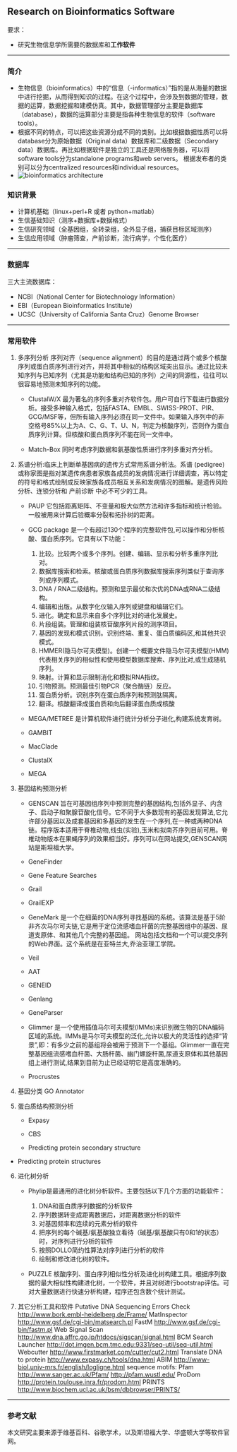 ## Research on Bioinformatics Software ##

要求：
- 研究生物信息学所需要的数据库和**工作软件**

---
### 简介
- 生物信息（bioinformatics）中的“信息（-informatics）”指的是从海量的数据中进行挖掘，从而得到知识的过程。在这个过程中，会涉及到数据的管理，数据的运算，数据挖掘和建模仿真。其中，数据管理部分主要是数据库（database），数据的运算部分主要是指各种生物信息的软件（software tools）。
- 根据不同的特点，可以把这些资源分成不同的类别。比如根据数据性质可以将database分为原始数据（Original data）数据库和二级数据（Secondary data）数据库。再比如根据软件是独立的工具还是网络服务器，可以将software tools分为standalone programs和web servers。 根据发布者的类别可以分为centralized resources和individual resources。
- ![bioinformatics architecture][1]

### 知识背景
- 计算机基础（linux+perl+R 或者 python+matlab）
- 生信基础知识（测序+数据库+数据格式）
- 生信研究领域（全基因组，全转录组，全外显子组，捕获目标区域测序）
- 生信应用领域（肿瘤筛查，产前诊断，流行病学，个性化医疗）

---
### 数据库
三大主流数据库：
- NCBI（National Center for Biotechnology Information）
- EBI（European Bioinformatics Institute）
- UCSC（University of California Santa Cruz）Genome Browser

---
### 常用软件
1. 多序列分析
序列对齐（sequence alignment）的目的是通过两个或多个核酸序列或蛋白质序列进行对齐，并将其中相似的结构区域突出显示。通过比较未知序列与已知序列（尤其是功能和结构已知的序列）之间的同源性，往往可以很容易地预测未知序列的功能。
    - ClustalW/X
最为著名的序列多重对齐软件包。用户可自行下载进行数据分析。接受多种输入格式，包括FASTA、EMBL、SWISS-PROT、PIR、GCG/MSF等，但所有输入序列必须在同一文件中。如果输入序列中的非空格号85%以上为A、C、G、T、U、N，判定为核酸序列，否则作为蛋白质序列计算。但核酸和蛋白质序列不能在同一文件中。

    - Match-Box
同时考虑序列数据和氨基酸性质进行序列多重对齐分析。

2. 系谱分析:临床上判断单基因病的遗传方式常用系谱分析法。系谱 (pedigree)或称家图是指对某遗传病患者家族各成员的发病情况进行详细调查，再以特定的符号和格式绘制成反映家族各成员相互关系和发病情况的图解。是遗传风险分析、连锁分析和 产前诊断 中必不可少的工具。 
    - PAUP
它包括距离矩阵、不变量和极大似然方法和许多指标和统计检验。一般被用来计算后验概率分裂和拓扑树的距离。
    - GCG package
是一个有超过130个程序的完整软件包,可以操作和分析核酸、蛋白质序列。它具有以下功能：
        1. 比较。比较两个或多个序列。创建、编辑、显示和分析多重序列比对。
        2. 数据库搜索和检索。核酸或蛋白质序列数据库搜索序列类似于查询序列或序列模式。
        3. DNA / RNA二级结构。预测和显示最优和次优的DNA或RNA二级结构。
        4. 编辑和出版。从数字化仪输入序列或键盘和编辑它们。
        5. 进化。确定和显示来自多个序列比对的进化发展史。
        6. 片段组装。管理和组装核苷酸序列片段的测序项目。
        7. 基因的发现和模式识别。识别终端、重复、蛋白质编码区,和其他共识模式。
        8. HMMER(隐马尔可夫模型)。创建一个概要文件隐马尔可夫模型(HMM)代表相关序列的相似性和使用模型数据库搜索、序列比对,或生成随机序列。
        9. 映射。计算和显示限制消化和模拟RNA指纹。
        10. 引物预测。预测最佳引物PCR（聚合酶链）反应。
        11. 蛋白质分析。识别序列在蛋白质序列和预测肽隔离。
        12. 翻译。核酸翻译成蛋白质和向后翻译蛋白质成核酸

    - MEGA/METREE
是计算机软件进行统计分析分子进化,构建系统发育树。

    - GAMBIT

    - MacClade

    - ClustalX

    - MEGA

3. 基因结构预测分析
    - GENSCAN
旨在可基因组序列中预测完整的基因结构,包括外显子、内含子、启动子和聚腺苷酸化信号。它不同于大多数现有的基因发现算法,它允许部分基因以及成套基因和多基因的发生在一个序列,在一种或两种DNA链。程序版本适用于脊椎动物,线虫(实验),玉米和拟南芥序列目前可用。脊椎动物版本在果蝇序列的效果相当好。序列可以在网站提交,GENSCAN网站是斯坦福大学。

    - GeneFinder

    - Gene Feature Searches

    - Grail

    - GrailEXP

    - GeneMark
是一个在细菌的DNA序列寻找基因的系统。该算法是基于5阶非齐次马尔可夫链,它是用于定位流感嗜血杆菌的完整基因组中的基因、尿道支原体、和其他几个完整的基因组。
网站包括文档和一个可以提交序列的Web界面。这个系统是在亚特兰大,乔治亚理工学院。

    - Veil

    - AAT

    - GENEID
    
    - Genlang

    - GeneParser

    - Glimmer
是一个使用插值马尔可夫模型(IMMs)来识别微生物的DNA编码区域的系统。IMMs是马尔可夫模型的泛化,允许以极大的灵活性的选择“背景”,即：有多少之前的基组将会被用于预测下一个基组。Glimmer一直在完整基因组流感嗜血杆菌、大肠杆菌、幽门螺旋杆菌,尿道支原体和其他基因组上进行测试,结果到目前为止已经证明它是高度准确的。

    - Procrustes

4. 基因分类
GO Annotator

5. 蛋白质结构预测分析
    - Expasy

    - CBS

    - Predicting protein secondary structure

- Predicting protein structures

6. 进化树分析
    - Phylip是最通用的进化树分析软件。主要包括以下几个方面的功能软件：
        1. DNA和蛋白质序列数据的分析软件
        2. 序列数据转变成距离数据后，对距离数据分析的软件
        3. 对基因频率和连续的元素分析的软件
        4. 把序列的每个碱基/氨基酸独立看待（碱基/氨基酸只有0和1的状态）时，对序列进行分析的软件
        5. 按照DOLLO简约性算法对序列进行分析的软件
        6. 绘制和修改进化树的软件。 

    - PUZZLE 核酸序列、蛋白序列相似性分析及进化树构建工具。根据序列数据的最大相似性构建进化树，一个软件，并且对树进行bootstrap评估。可对大量数据进行快速分析构建，程序还包含数个统计测试。 

7. 其它分析工具和软件
Putative DNA Sequencing Errors Check
http://www.bork.embl-heidelberg.de/Frame/
MatInspector
http://www.gsf.de/cgi-bin/matsearch.pl
FastM
http://www.gsf.de/cgi-bin/fastm.pl
Web Signal Scan
http://www.dna.affrc.go.jp/htdocs/sigscan/signal.html
BCM Search Launcher
http://dot.imgen.bcm.tmc.edu:9331/seq-util/seq-util.html
Webcutter
http://www.firstmarket.com/cutter/cut2.html
Translate DNA to protein
http://www.expasy.ch/tools/dna.html
ABIM
http://www-biol.univ-mrs.fr/english/logligne.html
sequence motifs:
Pfam
http://www.sanger.ac.uk/Pfam/
http://pfam.wustl.edu/
ProDom
http://protein.toulouse.inra.fr/prodom.html
PRINTS
http://www.biochem.ucl.ac.uk/bsm/dbbrowser/PRINTS/

---
### 参考文献
本文研究主要来源于维基百科、谷歌学术，以及斯坦福大学、华盛顿大学等软件官网。

  [1]: images/2016-11-06-12-4434686be90434f7b697227a427d2716_r.jpg.png "4434686be90434f7b697227a427d2716_r.jpg.png"

